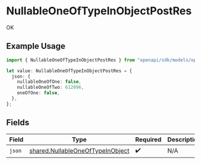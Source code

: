 # NullableOneOfTypeInObjectPostRes

OK

## Example Usage

```typescript
import { NullableOneOfTypeInObjectPostRes } from "openapi/sdk/models/operations";

let value: NullableOneOfTypeInObjectPostRes = {
  json: {
    nullableOneOfOne: false,
    nullableOneOfTwo: 612096,
    oneOfOne: false,
  },
};
```

## Fields

| Field                                                                                       | Type                                                                                        | Required                                                                                    | Description                                                                                 |
| ------------------------------------------------------------------------------------------- | ------------------------------------------------------------------------------------------- | ------------------------------------------------------------------------------------------- | ------------------------------------------------------------------------------------------- |
| `json`                                                                                      | [shared.NullableOneOfTypeInObject](../../../sdk/models/shared/nullableoneoftypeinobject.md) | :heavy_check_mark:                                                                          | N/A                                                                                         |